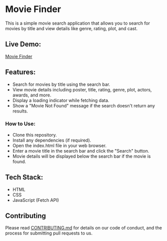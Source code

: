 # Movie Finder

This is a simple movie search application that allows you to search for movies by title and view details like genre, rating, plot, and cast.

## Live Demo:

[Movie Finder](https://movie-finder-pro.netlify.app/)


## Features:

* Search for movies by title using the search bar.
* View movie details including poster, title, rating, genre, plot, actors, awards, and more.
* Display a loading indicator while fetching data.
* Show a "Movie Not Found" message if the search doesn't return any results.
### How to Use:

* Clone this repository.
* Install any dependencies (if required).
* Open the index.html file in your web browser.
* Enter a movie title in the search bar and click the "Search" button.
* Movie details will be displayed below the search bar if the movie is found.


## Tech Stack:

* HTML
* CSS
* JavaScript (Fetch API)


## Contributing

Please read [CONTRIBUTING.md](https://gist.github.com/PurpleBooth/b24679402957c63ec426) for details on our code of conduct, and the process for submitting pull requests to us.
